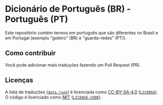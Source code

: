 # Dicionário de Português (BR) - Português (PT)

Este repositório contém termos em português que são diferentes no Brasil e em Portugal (exemplo "goleiro" (BR) e "guarda-redes" (PT)).

## Como contribuir

Você pode adicionar mais traduções fazendo um Pull Request (PR).

## Licenças

A lista de traduções ([`data.json`](https://github.com/kenjitoyama/ptbrptpt/blob/master/data.json)) é licenciada como [CC-BY-SA-4.0](https://creativecommons.org/licenses/by-sa/4.0/) ([`LICENSE`](https://github.com/kenjitoyama/ptbrptpt/blob/master/LICENSE)). O código é licenciado como [MIT](https://opensource.org/license/mit/) ([`LICENSE-CODE`](https://github.com/kenjitoyama/ptbrptpt/blob/master/LICENSE-CODE)).
